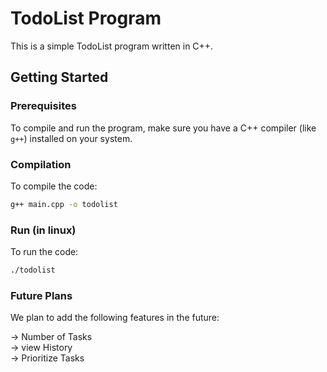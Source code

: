 # TodoList Program

This is a simple TodoList program written in C++.

## Getting Started

### Prerequisites

To compile and run the program, make sure you have a C++ compiler (like `g++`) installed on your system.

### Compilation

To compile the code:

```bash
g++ main.cpp -o todolist
```

### Run (in linux)

To run the code:

```bash
./todolist
```

### Future Plans
We plan to add the following features in the future:

-> Number of Tasks<br>
-> view History<br>
-> Prioritize Tasks<br>

